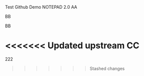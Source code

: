 Test Github Demo
NOTEPAD 2.0
AA


BB

BB

<<<<<<< Updated upstream
CC
=======


222
>>>>>>> Stashed changes
